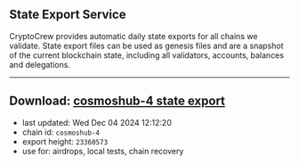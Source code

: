 ## State Export Service
CryptoCrew provides automatic daily state exports for all chains we validate. State export files can be used as genesis files and are a snapshot of the current blockchain state, including all validators, accounts, balances and delegations.

---
**Download: [cosmoshub-4 state export](https://dl-eu2.ccvalidators.com/SERVICE/cosmoshub/cosmoshub-4_export_23360573.json)**
---

- last updated: Wed Dec 04 2024 12:12:20
- chain id: `cosmoshub-4`
- export height: `23360573`
- use for: airdrops, local tests, chain recovery
